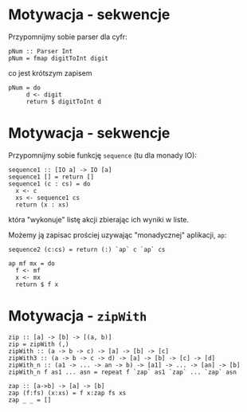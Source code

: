# Motywacja - sekwencje

Przypomnijmy sobie parser dla cyfr:

~~~~ {.haskell}
pNum :: Parser Int
pNum = fmap digitToInt digit
~~~~

co jest krótszym zapisem

~~~~ {.haskell}
pNum = do
     d <- digit
     return $ digitToInt d
~~~~

# Motywacja - sekwencje

Przypomnijmy sobie funkcję `sequence` (tu dla monady IO):

~~~~ {.haskell}
sequence1 :: [IO a] -> IO [a]
sequence1 [] = return []
sequence1 (c : cs) = do
  x <- c
  xs <- sequence1 cs
  return (x : xs)
~~~~

która "wykonuje" listę akcji zbierając ich wyniki w liste.

Możemy ją zapisac prościej uzywając "monadycznej" aplikacji, `ap`:

~~~~ {.haskell}
sequence2 (c:cs) = return (:) `ap` c `ap` cs

ap mf mx = do
  f <- mf
  x <- mx
  return $ f x
~~~~

# Motywacja - `zipWith`

~~~~ {.haskell}
zip :: [a] -> [b] -> [(a, b)]
zip = zipWith (,)
zipWith :: (a -> b -> c) -> [a] -> [b] -> [c]
zipWith3 :: (a -> b -> c -> d) -> [a] -> [b] -> [c] -> [d]
zipWith_n :: (a1 -> ... -> an -> b) -> [a1] -> ... -> [an] -> [b]
zipWith_n f as1 ... asn = repeat f `zap` as1 `zap` ... `zap` asn

zap :: [a->b] -> [a] -> [b]
zap (f:fs) (x:xs) = f x:zap fs xs
zap _ _ = []
~~~~
